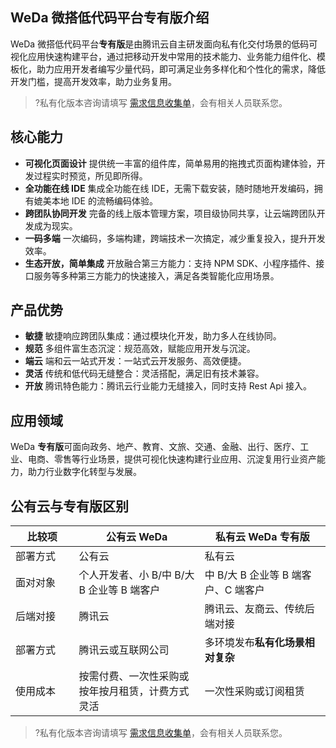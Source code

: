 
## WeDa 微搭低代码平台专有版介绍
WeDa 微搭低代码平台**专有版**是由腾讯云自主研发面向私有化交付场景的低码可视化应用快速构建平台，通过把移动开发中常用的技术能力、业务能力组件化、模板化，助力应用开发者编写少量代码，即可满足业务多样化和个性化的需求，降低开发门槛，提高开发效率，助力业务复用。

>?私有化版本咨询请填写 [需求信息收集单](https://cloud.tencent.com/apply/p/b4aexf9jpml)，会有相关人员联系您。


## 核心能力
- **可视化页面设计** 
 提供统一丰富的组件库，简单易用的拖拽式页面构建体验，开发过程实时预览，所见即所得。
- **全功能在线 IDE** 
 集成全功能在线 IDE，无需下载安装，随时随地开发编码，拥有媲美本地 IDE 的流畅编码体验。
- **跨团队协同开发** 
 完备的线上版本管理方案，项目级协同共享，让云端跨团队开发成为现实。
- **一码多端** 
 一次编码，多端构建，跨端技术一次搞定，减少重复投入，提升开发效率。
- **生态开放，简单集成** 
 开放融合第三方能力：支持 NPM SDK、小程序插件、接口服务等多种第三方能力的快速接入，满足各类智能化应用场景。


## 产品优势
- **敏捷** 
敏捷响应跨团队集成：通过模块化开发，助力多人在线协同。
- **规范** 
多组件富生态沉淀：规范高效，赋能应用开发与沉淀。
- **端云** 
端和云一站式开发：一站式云开发服务、高效便捷。
- **灵活** 
传统和低代码无缝整合：灵活搭配，满足旧有技术兼容。
- **开放** 
腾讯特色能力：腾讯云行业能力无缝接入，同时支持 Rest Api 接入。


## 应用领域
WeDa **专有版**可面向政务、地产、教育、文旅、交通、金融、出行、医疗、工业、电商、零售等行业场景，提供可视化快速构建行业应用、沉淀复用行业资产能力，助力行业数字化转型与发展。



## 公有云与专有版区别
<table>
<tr>
<th width="5%"><b>比较项</b></th>
<th width="10%"><b>公有云 WeDa</b></th>
<th width="10%"><b>私有云 WeDa 专有版</b></th>
</tr>
<tbody>
<tr>
<td>部署方式</td>
<td>公有云</td>
<td>私有云</td>
</tr>
<tr>
<td>面对对象</td>
<td>个人开发者、小 B/中 B/大 B 企业等 B 端客户</td>
<td>中 B/大 B 企业等 B 端客户、C 端客户</td>
</td>
</tr>
<tr>
<td>后端对接</td>
<td>腾讯云</td>
<td>腾讯云、友商云、传统后端对接</td>
</tr>
<td>部署方式</td>
<td>腾讯云或互联网公司</td>
<td>多环境发布<b>私有化场景相对复杂</b></td>
<tr>
<td>使用成本</td>
<td>按需付费、一次性采购或按年按月租赁，计费方式灵活</td>
<td>一次性采购或订阅租赁</td>
</tr>
</table>

>?私有化版本咨询请填写 [需求信息收集单](https://cloud.tencent.com/apply/p/b4aexf9jpml)，会有相关人员联系您。

